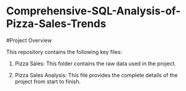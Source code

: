 # Comprehensive-SQL-Analysis-of-Pizza-Sales-Trends

#Project Overview

This repository contains the following key files:

1. Pizza Sales: This folder contains the raw data used in the project.
   
2. Pizza Sales Analysis: This file provides the complete details of the project from start to finish.
